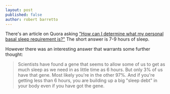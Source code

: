 ```yaml
---
layout: post
published: false
author: robert barretto
---
```


There's an article on Quora asking ["How can I determine what my personal basal sleep requirement is?"](http://www.quora.com/Sleep/How-can-I-determine-what-my-personal-basal-sleep-requirement-is) The short answer is 7-9 hours of sleep.

However there was an interesting answer that warrants some further thought:
> Scientists have found a gene that seems to allow some of us to get as much sleep as we need in as little time as 6 hours. But only 3% of us have that gene. Most likely you're in the other 97%. And if you're getting less than 6 hours, you are building up a big "sleep debt" in your body even if you have got the gene.
